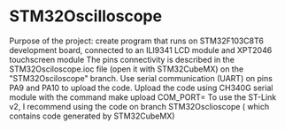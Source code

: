 # STM32Oscilloscope
Purpose of the project: create program that runs on STM32F103C8T6 development board, connected to an ILI9341 LCD module and XPT2046 touchscreen module
The pins connectivity is described in the STM32Osciloscope.ioc file (open it with STM32CubeMX) on the "STM32Osciloscope" branch.
Use serial communication (UART) on pins PA9 and PA10 to upload the code.
Upload the code using CH340G serial module with the command make upload COM_PORT=<the USB port you have connected the module>
To use the ST-Link v2, I recommend using the code on branch STM32Osclioscope ( which contains code generated by STM32CubeMX)
